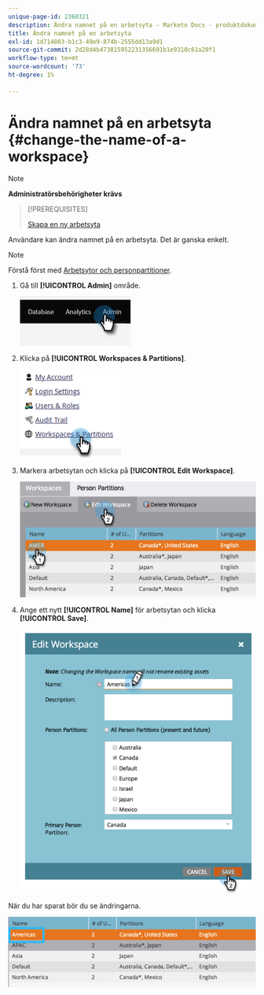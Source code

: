 ```yaml
---
unique-page-id: 2360321
description: Ändra namnet på en arbetsyta - Marketo Docs - produktdokumentation
title: Ändra namnet på en arbetsyta
exl-id: 1d714803-b1c3-49e9-874b-2555dd13a9d1
source-git-commit: 2d28d4b473815952231356691b1e9310c61a20f1
workflow-type: tm+mt
source-wordcount: '73'
ht-degree: 1%

---
```


# Ändra namnet på en arbetsyta {#change-the-name-of-a-workspace}

>[!NOTE]
>
>**Administratörsbehörigheter krävs**

>[!PREREQUISITES]
>
>[Skapa en ny arbetsyta](/help/marketo/product-docs/administration/workspaces-and-person-partitions/create-a-new-workspace.md)

Användare kan ändra namnet på en arbetsyta. Det är ganska enkelt.

>[!NOTE]
>
>Förstå först med [Arbetsytor och personpartitioner](/help/marketo/product-docs/administration/workspaces-and-person-partitions/understanding-workspaces-and-person-partitions.md).

1. Gå till **[!UICONTROL Admin]** område.

   ![](assets/change-the-name-of-a-workspace-1.png)

1. Klicka på **[!UICONTROL Workspaces & Partitions]**.

   ![](assets/change-the-name-of-a-workspace-2.png)

1. Markera arbetsytan och klicka på **[!UICONTROL Edit Workspace]**.

   ![](assets/change-the-name-of-a-workspace-3.png)

1. Ange ett nytt **[!UICONTROL Name]** för arbetsytan och klicka **[!UICONTROL Save]**.

   ![](assets/change-the-name-of-a-workspace-4.png)

När du har sparat bör du se ändringarna.

![](assets/change-the-name-of-a-workspace-5.png)
